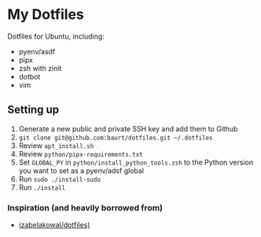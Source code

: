# My Dotfiles

Dotfiles for Ubuntu, including:

- pyenv/asdf
- pipx
- zsh with zinit
- dotbot
- vim

## Setting up

1. Generate a new public and private SSH key and add them to Github
2. `git clone git@github.com:baurt/dotfiles.git ~/.dotfiles`
3. Review `apt_install.sh`
4. Review `python/pipx-requirements.txt`
5. Set `GLOBAL_PY` in `python/install_python_tools.zsh` to the Python version you want to set as a pyenv/adsf global
6. Run `sudo ./install-sudo`
7. Run `./install`

### Inspiration (and heavily borrowed from)

- [izabelakowal/dotfiles)](https://github.com/izabelakowal/dotfiles)
